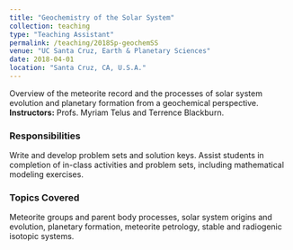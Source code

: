 ```yaml
---
title: "Geochemistry of the Solar System"
collection: teaching
type: "Teaching Assistant"
permalink: /teaching/2018Sp-geochemSS
venue: "UC Santa Cruz, Earth & Planetary Sciences"
date: 2018-04-01
location: "Santa Cruz, CA, U.S.A."
---
```


Overview of the meteorite record and the processes of solar system evolution and planetary formation from a geochemical perspective.<br><b>Instructors:</b> Profs. Myriam Telus and Terrence Blackburn.

### Responsibilities
Write and develop problem sets and solution keys. Assist students in completion of in-class activities and problem sets, including mathematical modeling exercises. 

### Topics Covered
Meteorite groups and parent body processes, solar system origins and evolution, planetary formation, meteorite petrology, stable and radiogenic isotopic systems.


